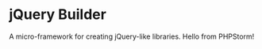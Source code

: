 jQuery Builder
==============

A micro-framework for creating jQuery-like libraries.
Hello from PHPStorm!